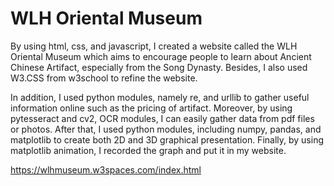 # WLH Oriental Museum
By using html, css, and javascript, I created a website called the WLH Oriental Museum which aims to encourage people to learn about Ancient Chinese Artifact, especially from the Song Dynasty. Besides, I also used W3.CSS from w3school to refine the website.

In addition, I used python modules, namely re, and urllib to gather useful information online such as the pricing of artifact.
Moreover, by using pytesseract and cv2, OCR modules, I can easily gather data from pdf files or photos.
After that, I used python modules, including numpy, pandas, and matplotlib to create both 2D and 3D graphical presentation.
Finally, by using matplotlib animation, I recorded the graph and put it in my website.

https://wlhmuseum.w3spaces.com/index.html
